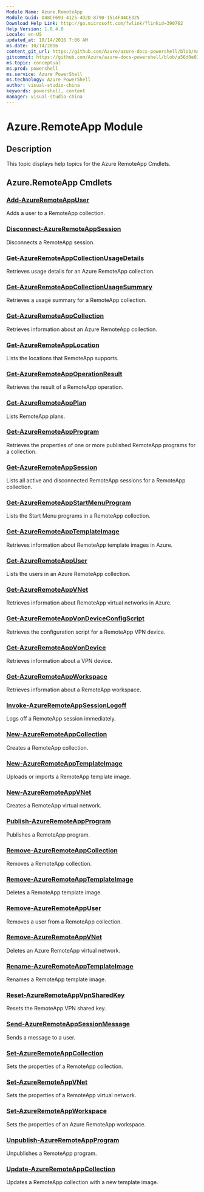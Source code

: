 ```yaml
---
Module Name: Azure.RemoteApp
Module Guid: D48CF693-4125-4D2D-8790-1514F44CE325
Download Help Link: http://go.microsoft.com/fwlink/?linkid=390762
Help Version: 1.0.4.0
Locale: en-US
updated_at: 10/14/2016 7:06 AM
ms.date: 10/14/2016
content_git_url: https://github.com/Azure/azure-docs-powershell/blob/master/azureps-cmdlets-docs/ServiceManagement/Azure.RemoteApp/v0.9.8/CmdletMDs/Azure.RemoteApp.md
gitcommit: https://github.com/Azure/azure-docs-powershell/blob/a56d0e01e65c2c33aa2af13dd29addc94ead6e88/azureps-cmdlets-docs/ServiceManagement/Azure.RemoteApp/v0.9.8/CmdletMDs/Azure.RemoteApp.md
ms.topic: conceptual
ms.prod: powershell
ms.service: Azure PowerShell
ms.technology: Azure PowerShell
author: visual-studio-china
keywords: powershell, content
manager: visual-studio-china
---
```


# Azure.RemoteApp Module
## Description
This topic displays help topics for the Azure RemoteApp Cmdlets. 

## Azure.RemoteApp Cmdlets
### [Add-AzureRemoteAppUser](Add-AzureRemoteAppUser.md)
Adds a user to a RemoteApp collection.


### [Disconnect-AzureRemoteAppSession](Disconnect-AzureRemoteAppSession.md)
Disconnects a RemoteApp session.


### [Get-AzureRemoteAppCollectionUsageDetails](Get-AzureRemoteAppCollectionUsageDetails.md)
Retrieves usage details for an Azure RemoteApp collection.


### [Get-AzureRemoteAppCollectionUsageSummary](Get-AzureRemoteAppCollectionUsageSummary.md)
Retrieves a usage summary for a RemoteApp collection.


### [Get-AzureRemoteAppCollection](Get-AzureRemoteAppCollection.md)
Retrieves information about an Azure RemoteApp collection.


### [Get-AzureRemoteAppLocation](Get-AzureRemoteAppLocation.md)
Lists the locations that RemoteApp supports.


### [Get-AzureRemoteAppOperationResult](Get-AzureRemoteAppOperationResult.md)
Retrieves the result of a RemoteApp operation.


### [Get-AzureRemoteAppPlan](Get-AzureRemoteAppPlan.md)
Lists RemoteApp plans.


### [Get-AzureRemoteAppProgram](Get-AzureRemoteAppProgram.md)
Retrieves the properties of one or more published RemoteApp programs for a collection.


### [Get-AzureRemoteAppSession](Get-AzureRemoteAppSession.md)
Lists all active and disconnected RemoteApp sessions for a RemoteApp collection.


### [Get-AzureRemoteAppStartMenuProgram](Get-AzureRemoteAppStartMenuProgram.md)
Lists the Start Menu programs in a RemoteApp collection.


### [Get-AzureRemoteAppTemplateImage](Get-AzureRemoteAppTemplateImage.md)
Retrieves information about RemoteApp template images in Azure.


### [Get-AzureRemoteAppUser](Get-AzureRemoteAppUser.md)
Lists the users in an Azure RemoteApp collection.


### [Get-AzureRemoteAppVNet](Get-AzureRemoteAppVNet.md)
Retrieves information about RemoteApp virtual networks in Azure.


### [Get-AzureRemoteAppVpnDeviceConfigScript](Get-AzureRemoteAppVpnDeviceConfigScript.md)
Retrieves the configuration script for a RemoteApp VPN device.


### [Get-AzureRemoteAppVpnDevice](Get-AzureRemoteAppVpnDevice.md)
Retrieves information about a VPN device.


### [Get-AzureRemoteAppWorkspace](Get-AzureRemoteAppWorkspace.md)
Retrieves information about a RemoteApp workspace.


### [Invoke-AzureRemoteAppSessionLogoff](Invoke-AzureRemoteAppSessionLogoff.md)
Logs off a RemoteApp session immediately.


### [New-AzureRemoteAppCollection](New-AzureRemoteAppCollection.md)
Creates a RemoteApp collection.


### [New-AzureRemoteAppTemplateImage](New-AzureRemoteAppTemplateImage.md)
Uploads or imports a RemoteApp template image.


### [New-AzureRemoteAppVNet](New-AzureRemoteAppVNet.md)
Creates a RemoteApp virtual network.


### [Publish-AzureRemoteAppProgram](Publish-AzureRemoteAppProgram.md)
Publishes a RemoteApp program.


### [Remove-AzureRemoteAppCollection](Remove-AzureRemoteAppCollection.md)
Removes a RemoteApp collection.


### [Remove-AzureRemoteAppTemplateImage](Remove-AzureRemoteAppTemplateImage.md)
Deletes a RemoteApp template image.


### [Remove-AzureRemoteAppUser](Remove-AzureRemoteAppUser.md)
Removes a user from a RemoteApp collection.


### [Remove-AzureRemoteAppVNet](Remove-AzureRemoteAppVNet.md)
Deletes an Azure RemoteApp virtual network.


### [Rename-AzureRemoteAppTemplateImage](Rename-AzureRemoteAppTemplateImage.md)
Renames a RemoteApp template image.


### [Reset-AzureRemoteAppVpnSharedKey](Reset-AzureRemoteAppVpnSharedKey.md)
Resets the RemoteApp VPN shared key.


### [Send-AzureRemoteAppSessionMessage](Send-AzureRemoteAppSessionMessage.md)
Sends a message to a user.


### [Set-AzureRemoteAppCollection](Set-AzureRemoteAppCollection.md)
Sets the properties of a RemoteApp collection.


### [Set-AzureRemoteAppVNet](Set-AzureRemoteAppVNet.md)
Sets the properties of a RemoteApp virtual network.


### [Set-AzureRemoteAppWorkspace](Set-AzureRemoteAppWorkspace.md)
Sets the properties of an Azure RemoteApp workspace.


### [Unpublish-AzureRemoteAppProgram](Unpublish-AzureRemoteAppProgram.md)
Unpublishes a RemoteApp program.


### [Update-AzureRemoteAppCollection](Update-AzureRemoteAppCollection.md)
Updates a RemoteApp collection with a new template image.




